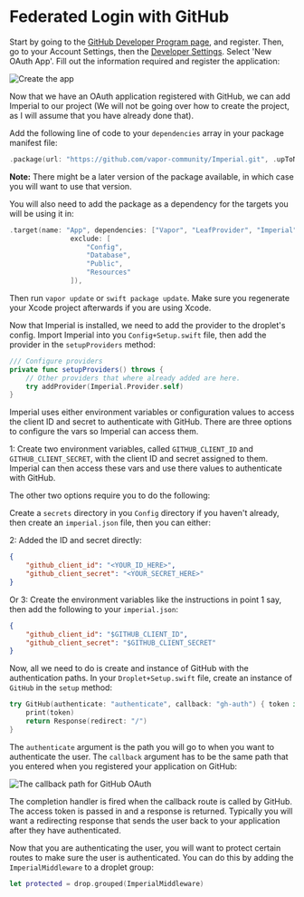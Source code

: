 # Federated Login with GitHub

Start by going to the [GitHub Developer Program page](https://developer.github.com/program/), and register. Then, go to your Account Settings, then the [Developer Settings](https://github.com/settings/developers). Select 'New OAuth App'. Fill out the information required and register the application:

![Create the app](https://github.com/vapor-community/Imperial/blob/master/docs/GitHub/create-application.png)

Now that we have an OAuth application registered with GitHub, we can add Imperial to our project (We will not be going over how to create the project, as I will assume that you have already done that).

Add the following line of code to your `dependencies` array in your package manifest file:

```swift
.package(url: "https://github.com/vapor-community/Imperial.git", .upToNextMajor(from: "0.1.0"))
```

**Note:** There might be a later version of the package available, in which case you will want to use that version.

You will also need to add the package as a dependency for the targets you will be using it in:

```swift
.target(name: "App", dependencies: ["Vapor", "LeafProvider", "Imperial"],
               exclude: [
                   "Config",
                   "Database",
                   "Public",
                   "Resources"
               ]),
```

Then run `vapor update` or `swift package update`. Make sure you regenerate your Xcode project afterwards if you are using Xcode.

Now that Imperial is installed, we need to add the provider to the droplet's config. Import Imperial into you `Config+Setup.swift` file, then add the provider in the `setupProviders` method:

```swift
/// Configure providers
private func setupProviders() throws {
	// Other providers that where already added are here.
    try addProvider(Imperial.Provider.self)
}

```

Imperial uses either environment variables or configuration values to access the client ID and secret to authenticate with GitHub. There are three options to configure the vars so Imperial can access them.

1: Create two environment variables, called `GITHUB_CLIENT_ID` and `GITHUB_CLIENT_SECRET`, with the client ID and secret assigned to them. Imperial can then access these vars and use there values to authenticate with GitHub.

The other two options require you to do the following:

Create a `secrets` directory in you `Config` directory if you haven't already, then create an `imperial.json` file, then you can either:

2: Added the ID and secret directly:

```json
{
    "github_client_id": "<YOUR_ID_HERE>",
    "github_client_secret": "<YOUR_SECRET_HERE>"
}
```

Or 3: Create the environment variables like the instructions in point 1 say, then add the following to your `imperial.json`:

```json
{
    "github_client_id": "$GITHUB_CLIENT_ID",
    "github_client_secret": "$GITHUB_CLIENT_SECRET"
}
```

Now, all we need to do is create and instance of GitHub with the authentication paths. In your `Droplet+Setup.swift` file, create an instance of `GitHub` in the `setup` method:

```swift
try GitHub(authenticate: "authenticate", callback: "gh-auth") { token in
    print(token)
    return Response(redirect: "/")
}
```

The `authenticate` argument is the path you will go to when you want to authenticate the user. The `callback` argument has to be the same path that you entered when you registered your application on GitHub:

![The callback path for GitHub OAuth](https://github.com/vapor-community/Imperial/blob/master/docs/GitHub/callback-url.png)

The completion handler is fired when the callback route is called by GitHub. The access token is passed in and a response is returned. Typically you will want a redirecting response that sends the user back to your application after they have authenticated.

Now that you are authenticating the user, you will want to protect certain routes to make sure the user is authenticated. You can do this by adding the `ImperialMiddleware` to a droplet group:

```swift
let protected = drop.grouped(ImperialMiddleware)
```